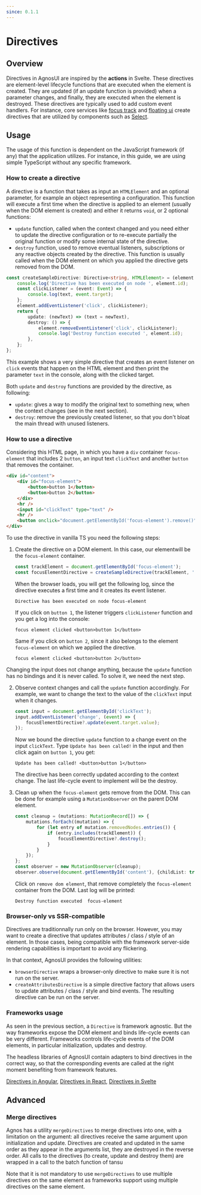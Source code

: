 ```yaml
---
since: 0.1.1
---
```


# Directives

## Overview

Directives in AgnosUI are inspired by the **actions** in Svelte. These directives are element-level lifecycle functions that are executed when the element is created. They are updated (if an update function is provided) when a parameter changes, and finally, they are executed when the element is destroyed.
These directives are typically used to add custom event handlers. For instance, core services like [focus track](../04-Services/01-Focustrack.md) and [floating ui](../04-Services/03-Floating-UI.md) create directives that are utilized by components such as [Select](../components/select/examples).

## Usage

The usage of this function is dependent on the JavaScript framework (if any) that the application utilizes. For instance, in this guide, we are using simple TypeScript without any specific framework.

### How to create a directive

A directive is a function that takes as input an `HTMLElement` and an optional parameter, for example an object representing a configuration.
This function will execute a first time when the directive is applied to an element (usually when the DOM element is created) and either it returns `void`, or 2 optional functions:

- `update` function, called when the context changed and you need either to update the directive configuration or to re-execute partially the original function or modify some internal state of the directive.
- `destroy` function, used to remove eventual listeners, subscriptions or any reactive objects created by the directive. This function is usually called when the DOM element on which you applied the directive gets removed from the DOM.

```typescript
const createSampleDirective: Directive<string, HTMLElement> = (element: HTMLElement, text: string) => {
	console.log('Directive has been executed on node ', element.id);
	const clickListener = (event: Event) => {
		console.log(text, event.target);
	};
	element.addEventListener('click', clickListener);
	return {
		update: (newText) => (text = newText),
		destroy: () => {
			element.removeEventListener('click', clickListener);
			console.log('Destroy function executed ', element.id);
		},
	};
};
```

This example shows a very simple directive that creates an event listener on `click` events that happen on the HTML element and then print the parameter `text` in the console, along with the clicked target.

Both `update` and `destroy` functions are provided by the directive, as following:

- `update`: gives a way to modify the original text to something new, when the context changes (see in the next section).
- `destroy`: remove the previously created listener, so that you don't bloat the main thread with unused listeners.

### How to use a directive

Considering this HTML page, in which you have a `div` container `focus-element` that includes 2 `button`, an input text `clickText` and another `button` that removes the container.

```html
<div id="content">
	<div id="focus-element">
		<button>button 1</button>
		<button>button 2</button>
	</div>
	<hr />
	<input id="clickText" type="text" />
	<hr />
	<button onclick="document.getElementById('focus-element').remove()">remove dom element</button>
</div>
```

To use the directive in vanilla TS you need the following steps:

1.  Create the directive on a DOM element. In this case, our elementwill be the `focus-element` container.

    ```typescript
    const trackElement = document.getElementById('focus-element');
    const focusElementDirective = createSampleDirective(trackElement, 'focus-element click');
    ```

    When the browser loads, you will get the following log, since the directive executes a first time and it creates its event listener.

    ```
    Directive has been executed on node focus-element
    ```

    If you click on `button 1`, the listener triggers `clickListener` function and you get a log into the console:

    ```
    focus element clicked <button>​button 1​</button>​
    ```

    Same if you click on `button 2`, since it also belongs to the element `focus-element` on which we applied the directive.

    ```
    focus element clicked <button>​button 2</button>​
    ```

Changing the input does not change anything, because the `update` function has no bindings and it is never called. To solve it, we need the next step.

2.  Observe context changes and call the `update` function accordingly. For example, we want to change the text to the value of the `clickText` input when it changes.

    ```typescript
    const input = document.getElementById('clickText');
    input.addEventListener('change', (event) => {
    	focusElementDirective?.update(event.target.value);
    });
    ```

    Now we bound the directive `update` function to a change event on the input `clickText`.
    Type `Update has been called!` in the input and then click again on `button 1`, you get:

    ```
    Update has been called! <button>​button 1</button>​
    ```

    The directive has been correctly updated according to the context change.
    The last life-cycle event to implement will be the destroy.

3.  Clean up when the `focus-element` gets remove from the DOM. This can be done for example using a `MutationObserver` on the parent DOM element.

    ```typescript
    const cleanup = (mutations: MutationRecord[]) => {
    	mutations.forEach((mutation) => {
    		for (let entry of mutation.removedNodes.entries()) {
    			if (entry.includes(trackElement)) {
    				focusElementDirective?.destroy();
    			}
    		}
    	});
    };
    const observer = new MutationObserver(cleanup);
    observer.observe(document.getElementById('content'), {childList: true});
    ```

    Click on `remove dom element`, that remove completely the `focus-element` container from the DOM. Last log will be printed:

    ```
    Destroy function executed  focus-element
    ```

### Browser-only vs SSR-compatible

Directives are traditionnally run only on the browser. However, you may want to create a directive that updates attributes / class / style of an element. In those cases, being compatible with the framework server-side rendering capabilities is important to avoid any flickering.

In that context, AgnosUI provides the following utilities:

- `browserDirective` wraps a browser-only directive to make sure it is not run on the server.
- `createAttributesDirective` is a simple directive factory that allows users to update attributes / class / style and bind events. The resulting directive can be run on the server.

### Frameworks usage

As seen in the previous section, a `Directive` is framework agnostic. But the way frameworks expose the DOM element and binds life-cycle events can be very different. Frameworks controls life-cycle events of the DOM elements, in particular initialization, updates and destroy.

The headless libraries of AgnosUI contain adapters to bind directives in the correct way, so that the corresponding events are called at the right moment benefiting from framework features.

<!-- <framework-specific src="Directives.md"> -->

[Directives in Angular](../../angular/docs/Directives.md),
[Directives in React](../../react/docs/Directives.md),
[Directives in Svelte](../../svelte/docs/Directives.md)

<!-- </framework-specific> -->

## Advanced

### Merge directives

Agnos has a utility `mergeDirectives` to merge directives into one, with a limitation on the argument:
all directives receive the same argument upon initialization and update.
Directives are created and updated in the same order as they appear in the arguments list,
they are destroyed in the reverse order.
All calls to the directives (to create, update and destroy them) are wrapped in a call to the batch function of tansu

Note that it is not mandatory to use `mergeDirectives` to use multiple directives on the same element as frameworks support using multiple directives on the same element.
